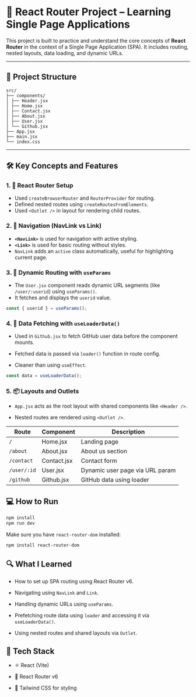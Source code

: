 # 🚀 React Router Project – Learning Single Page Applications

This project is built to practice and understand the core concepts of **React Router** in the context of a Single Page Application (SPA). It includes routing, nested layouts, data loading, and dynamic URLs.

---

## 📁 Project Structure

```text
src/
├── components/
│ ├── Header.jsx
│ ├── Home.jsx
│ ├── Contact.jsx
│ ├── About.jsx
│ ├── User.jsx
│ └── Github.jsx
├── App.jsx
├── main.jsx
└── index.css
```

---

## 🛠️ Key Concepts and Features

### 1. 📍 React Router Setup

- Used `createBrowserRouter` and `RouterProvider` for routing.
- Defined nested routes using `createRoutesFromElements`.
- Used `<Outlet />` in layout for rendering child routes.

### 2. 🧭 Navigation (NavLink vs Link)

- **`<NavLink>`** is used for navigation with active styling.
- **`<Link>`** is used for basic routing without styles.
- `NavLink` adds an `active` class automatically, useful for highlighting current page.

### 3. 👤 Dynamic Routing with `useParams`

- The `User.jsx` component reads dynamic URL segments (like `/user/:userid`) using `useParams()`.
- It fetches and displays the `userid` value.

```jsx
const { userid } = useParams();
```
### 4. 🔄 Data Fetching with `useLoaderData()`
- Used in `Github.jsx` to fetch GitHub user data before the component mounts.

- Fetched data is passed via `loader()` function in route config.

- Cleaner than using `useEffect`.
```jsx
const data = useLoaderData();
```
### 5. 📦 Layouts and Outlets
- `App.jsx` acts as the root layout with shared components like `<Header />`.

- Nested routes are rendered using `<Outlet />`.

| Route       | Component   | Description                          |
|-------------|-------------|--------------------------------------|
| `/`         | Home.jsx    | Landing page                         |
| `/about`    | About.jsx   | About us section                     |
| `/contact`  | Contact.jsx | Contact form                         |
| `/user/:id` | User.jsx    | Dynamic user page via URL param      |
| `/github`   | Github.jsx  | GitHub data using loader             |


## 💻 How to Run
```bash
npm install
npm run dev
```
Make sure you have `react-router-dom` installed:
```bash
npm install react-router-dom
```
## 🔍 What I Learned
- How to set up SPA routing using React Router v6.

- Navigating using `NavLink` and `Link`.

- Handling dynamic URLs using `useParams`.

- Prefetching route data using `loader` and accessing it via `useLoaderData()`.

- Using nested routes and shared layouts via `Outlet`.

## 📌 Tech Stack
- ⚛️ React (Vite)

- 🧭 React Router v6

- 💨 Tailwind CSS for styling